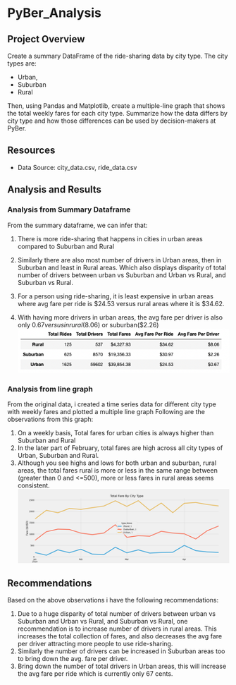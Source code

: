 # PyBer_Analysis

## Project Overview

Create a summary DataFrame of the ride-sharing data by city type. The city types are:
- Urban, 
- Suburban
- Rural

Then, using Pandas and Matplotlib, create a multiple-line graph that shows the total weekly fares for each city type.
Summarize how the data differs by city type and how those differences can be used by decision-makers at PyBer.


## Resources
- Data Source: city_data.csv, ride_data.csv


## Analysis and Results
### Analysis from Summary Dataframe
From the summary dataframe, we can infer that:
1. There is more ride-sharing that happens in cities in urban areas compared to Suburban and Rural
2. Similarly there are also most number of drivers in Urban areas, then in Suburban and least in Rural areas.
Which also displays disparity of total number of drivers between urban vs Suburban and Urban vs Rural, and Suburban vs Rural.

3. For a person using ride-sharing, it is least expensive in urban areas where avg fare per ride is $24.53 versus rural areas where it is $34.62.
4. With having more drivers in urban areas, the avg fare per driver is also only $0.67 versus in rural ($8.06) or 
suburban($2.26)
![Summary of Rides across different City Types](https://github.com/sag7221/PyBer_Analysis/blob/main/analysis/Summary_DataFrame.png?raw=true)


### Analysis from line graph
From the original data, i created a time series data for different city type with weekly fares and plotted a multiple line graph
Following are the observations from this graph:
1. On a weekly basis, Total fares for urban cities is always higher than Suburban and Rural
2. In the later part of February, total fares are high across all city types of Urban, Suburban and Rural.
3. Although you see highs and lows for both urban and suburban, rural areas, the total fares rural is more or less in the same range between (greater than 0 and <=500), more or less fares in rural areas seems consistent.
![Total Fare By City Type](https://github.com/sag7221/PyBer_Analysis/blob/main/analysis/Total_Fare_By_City_Type.png?raw=true)


## Recommendations
Based on the above observations i have the following recommendations:
1. Due to a huge disparity of total number of drivers between urban vs Suburban and Urban vs Rural, and Suburban vs Rural, one recommendation is to increase number of drivers in rural areas. This increases the total collection of fares, and also decreases the avg fare per driver attracting more people to use ride-sharing.
2. Similarly the number of drivers can be increased in Suburban areas too to bring down the avg. fare per driver.
3. Bring down the number of total drivers in Urban areas, this will increase the avg fare per ride which is currently only 67 cents.

